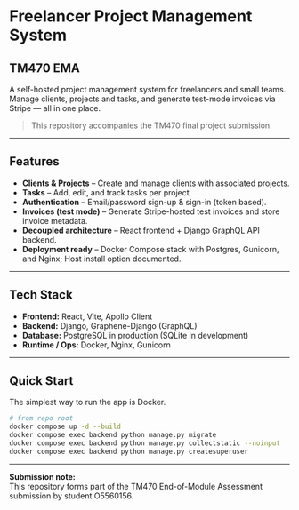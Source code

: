 # Freelancer Project Management System

## TM470 EMA

A self-hosted project management system for freelancers and small teams. Manage clients, projects and tasks, and generate test-mode invoices via Stripe — all in one place.

> This repository accompanies the TM470 final project submission.

---

## Features

- **Clients & Projects** – Create and manage clients with associated projects.
- **Tasks** – Add, edit, and track tasks per project.
- **Authentication** – Email/password sign-up & sign-in (token based).
- **Invoices (test mode)** – Generate Stripe-hosted test invoices and store invoice metadata.
- **Decoupled architecture** – React frontend + Django GraphQL API backend.
- **Deployment ready** – Docker Compose stack with Postgres, Gunicorn, and Nginx; Host install option documented.

---

## Tech Stack

- **Frontend:** React, Vite, Apollo Client
- **Backend:** Django, Graphene-Django (GraphQL)
- **Database:** PostgreSQL in production (SQLite in development)
- **Runtime / Ops:** Docker, Nginx, Gunicorn

---

## Quick Start

The simplest way to run the app is Docker.

```bash
# from repo root
docker compose up -d --build
docker compose exec backend python manage.py migrate
docker compose exec backend python manage.py collectstatic --noinput
docker compose exec backend python manage.py createsuperuser
```

---

**Submission note:**  
This repository forms part of the TM470 End-of-Module Assessment submission by student O5560156.
